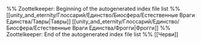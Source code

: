 %% Zoottelkeeper: Beginning of the autogenerated index file list  %%
 [[unity_and_eternity/Глоссарий/Единство/Биосфера/Естественные Враги Единства/Тавры|Тавры]]
 [[unity_and_eternity/Глоссарий/Единство/Биосфера/Естественные Враги Единства/Фрогги|Фрогги]]
%% Zoottelkeeper: End of the autogenerated index file list  %%
[[Черви]]